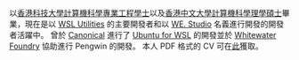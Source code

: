 以[香港科技大學計算機科學專業工程學士](https://www.cse.ust.hk/)以及[香港中文大學計算機科學理學碩士](http://msc.cse.cuhk.edu.hk)畢業，現在是以 [WSL Utilities](https://wslutiliti.es) 的主要開發者和以 [WE. Studio](https://github.com/wedotstudio) 名義進行開發的開發者活躍中。 曾於 [Canonical](https://canonical.com) 進行了 [Ubuntu for WSL](https://ubuntu.com/wsl) 的開發並於 [Whitewater Foundry](https://whitewaterfoundry.com) 協助進行 Pengwin 的開發。 本人 PDF 格式的 CV 可在[此](https://cdn.patrickwu.space/base/CV.pdf)獲取。